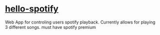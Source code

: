 # [hello-spotify](http://hello-spotify-80095.herokuapp.com/)

Web App for controling users spotify playback. Currently allows for playing 3 different songs. must have spotify premium
